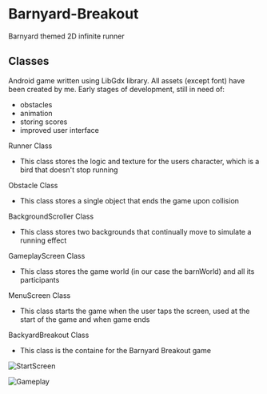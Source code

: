 # Barnyard-Breakout
Barnyard themed 2D infinite runner

## Classes

Android game written using LibGdx library. All assets (except font) have been created by me. Early stages of development, still in need of:
  - obstacles
  - animation
  - storing scores
  - improved user interface
  
Runner Class
  - This class stores the logic and texture for the users character, which is a bird that doesn't stop running

Obstacle Class
  - This class stores a single object that ends the game upon collision

BackgroundScroller Class
  - This class stores two backgrounds that continually move to simulate a running effect

GameplayScreen Class
  - This class stores the game world (in our case the barnWorld) and all its participants
  
MenuScreen Class
  - This class starts the game when the user taps the screen, used at the start of the game and when game ends

BackyardBreakout Class
  - This class is the containe for the Barnyard Breakout game
  
  ![StartScreen](https://firebasestorage.googleapis.com/v0/b/storeage-unit.appspot.com/o/Screenshot_2019-06-12-22-23-22%5B1%5D.png?alt=media&token=fca5b7ca-7d54-4ce7-8184-82dae2c3ffd7)
  
  ![Gameplay](https://firebasestorage.googleapis.com/v0/b/storeage-unit.appspot.com/o/Screenshot_2019-06-12-22-23-41%5B1%5D.png?alt=media&token=e3a08605-a2a3-46c9-82f7-a926d9fa4437)
